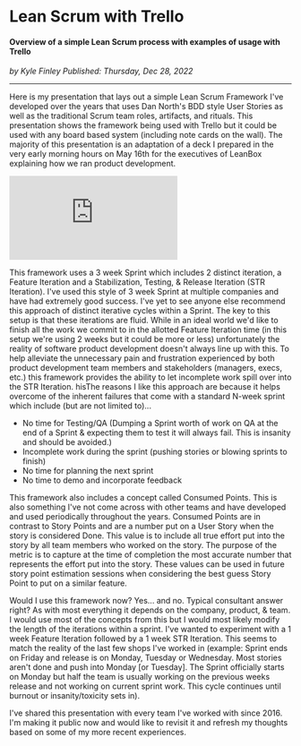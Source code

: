 # Lean Scrum with Trello

#### Overview of a simple Lean Scrum process with examples of usage with Trello

*<div class="article-meta-data"> by Kyle Finley</span> Published: <time itemprop="pubdate" datetime="12/28/2022">Thursday, Dec 28, 2022</time></div>*

---

Here is my presentation that lays out a simple Lean Scrum Framework I've developed over the years that uses Dan North's BDD style User Stories as well as the traditional Scrum team roles, artifacts, and rituals. This presentation shows the framework being used with Trello but it could be used with any board based system (including note cards on the wall). The majority of this presentation is an adaptation of a deck I prepared in the very early morning hours on May 16th for the executives of LeanBox explaining how we ran product development.

<p>
  <div class="responsive-google-slides">
    <iframe src="https://docs.google.com/presentation/d/e/2PACX-1vS8ChSWDNUBMI2pSbS9xI-n6EdphvhcPaHuIwZHXp8Q_og0hX08EcAcr0MSiuZMU1rM9lFctGvHvhGO/embed?start=false&loop=false&delayms=3000" frameborder="0" allowfullscreen="true" mozallowfullscreen="true" webkitallowfullscreen="true"></iframe>
  </div>
</p>

This framework uses a 3 week Sprint which includes 2 distinct iteration, a Feature Iteration and a Stabilization, Testing, & Release Iteration (STR Iteration). I've used this style of 3 week Sprint at multiple companies and have had extremely good success. I've yet to see anyone else recommend this approach of distinct iterative cycles within a Sprint. The key to this setup is that these iterations are fluid. While in an ideal world we'd like to finish all the work we commit to in the allotted Feature Iteration time (in this setup we're using 2 weeks but it could be more or less) unfortunately the reality of software product development doesn't always line up with this. To help alleviate the unnecessary pain and frustration experienced by both product development team members and stakeholders (managers, execs, etc.) this framework provides the ability to let incomplete work spill over into the STR Iteration.  hisThe reasons I like this approach are because it helps overcome of the inherent failures that come with a standard N-week sprint which include (but are not limited to)...

- No time for Testing/QA (Dumping a Sprint worth of work on QA at the end of a Sprint & expecting them to test it will always fail. This is insanity and should be avoided.)
- Incomplete work during the sprint (pushing stories or blowing sprints to finish)
- No time for planning the next sprint
- No time to demo and incorporate feedback

This framework also includes a concept called Consumed Points. This is also something I've not come across with other teams and have developed and used periodically throughout the years. Consumed Points are in contrast to Story Points and are a number put on a User Story when the story is considered Done. This value is to include all true effort put into the story by all team members who worked on the story. The purpose of the metric is to capture at the time of completion the most accurate number that represents the effort put into the story. These values can be used in future story point estimation sessions when considering the best guess Story Point to put on a similar feature.

Would I use this framework now? Yes... and no. Typical consultant answer right? As with most everything it depends on the company, product, & team. I would use most of the concepts from this but I would most likely modify the length of the iterations within a sprint. I've wanted to experiment with a 1 week Feature Iteration followed by a 1 week STR Iteration. This seems to match the reality of the last few shops I've worked in (example: Sprint ends on Friday and release is on Monday, Tuesday or Wednesday. Most stories aren't done and push into Monday [or Tuesday]. The Sprint officially starts on Monday but half the team is usually working on the previous weeks release and not working on current sprint work. This cycle continues until burnout or insanity/toxicity sets in).

I've shared this presentation with every team I've worked with since 2016. I'm making it public now and would like to revisit it and refresh my thoughts based on some of my more recent experiences.
